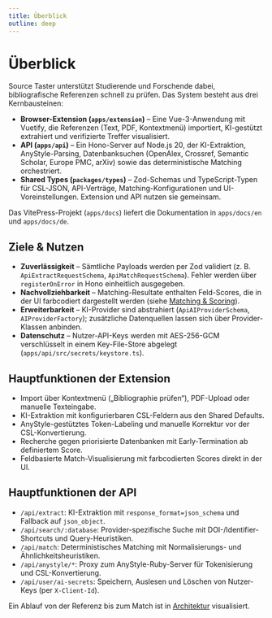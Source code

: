 ```yaml
---
title: Überblick
outline: deep
---
```


# Überblick

Source Taster unterstützt Studierende und Forschende dabei, bibliografische Referenzen schnell zu prüfen. Das System besteht aus drei Kernbausteinen:

- **Browser-Extension (`apps/extension`)** – Eine Vue-3-Anwendung mit Vuetify, die Referenzen (Text, PDF, Kontextmenü) importiert, KI-gestützt extrahiert und verifizierte Treffer visualisiert.
- **API (`apps/api`)** – Ein Hono-Server auf Node.js 20, der KI-Extraktion, AnyStyle-Parsing, Datenbanksuchen (OpenAlex, Crossref, Semantic Scholar, Europe PMC, arXiv) sowie das deterministische Matching orchestriert.
- **Shared Types (`packages/types`)** – Zod-Schemas und TypeScript-Typen für CSL-JSON, API-Verträge, Matching-Konfigurationen und UI-Voreinstellungen. Extension und API nutzen sie gemeinsam.

Das VitePress-Projekt (`apps/docs`) liefert die Dokumentation in `apps/docs/en` und `apps/docs/de`.

## Ziele & Nutzen

- **Zuverlässigkeit** – Sämtliche Payloads werden per Zod validiert (z. B. `ApiExtractRequestSchema`, `ApiMatchRequestSchema`). Fehler werden über `registerOnError` in Hono einheitlich ausgegeben.
- **Nachvollziehbarkeit** – Matching-Resultate enthalten Feld-Scores, die in der UI farbcodiert dargestellt werden (siehe [Matching & Scoring](matching-scoring.md)).
- **Erweiterbarkeit** – KI-Provider sind abstrahiert (`ApiAIProviderSchema`, `AIProviderFactory`); zusätzliche Datenquellen lassen sich über Provider-Klassen anbinden.
- **Datenschutz** – Nutzer-API-Keys werden mit AES-256-GCM verschlüsselt in einem Key-File-Store abgelegt (`apps/api/src/secrets/keystore.ts`).

## Hauptfunktionen der Extension

- Import über Kontextmenü („Bibliographie prüfen“), PDF-Upload oder manuelle Texteingabe.
- KI-Extraktion mit konfigurierbaren CSL-Feldern aus den Shared Defaults.
- AnyStyle-gestütztes Token-Labeling und manuelle Korrektur vor der CSL-Konvertierung.
- Recherche gegen priorisierte Datenbanken mit Early-Termination ab definiertem Score.
- Feldbasierte Match-Visualisierung mit farbcodierten Scores direkt in der UI.

## Hauptfunktionen der API

- `/api/extract`: KI-Extraktion mit `response_format=json_schema` und Fallback auf `json_object`.
- `/api/search/:database`: Provider-spezifische Suche mit DOI-/Identifier-Shortcuts und Query-Heuristiken.
- `/api/match`: Deterministisches Matching mit Normalisierungs- und Ähnlichkeitsheuristiken.
- `/api/anystyle/*`: Proxy zum AnyStyle-Ruby-Server für Tokenisierung und CSL-Konvertierung.
- `/api/user/ai-secrets`: Speichern, Auslesen und Löschen von Nutzer-Keys (per `X-Client-Id`).

Ein Ablauf von der Referenz bis zum Match ist in [Architektur](architecture.md) visualisiert.
